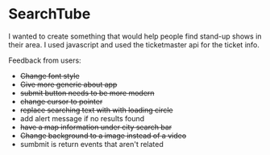 # SearchTube

I wanted to create something that would help people find stand-up shows in their area. 
I used javascript and used the ticketmaster api for the ticket info. 


Feedback from users: 
- ~~Change font style~~
- ~~Give more generic about app~~
- ~~submit button needs to be more modern~~
- ~~change cursor to pointer~~ 
- ~~replace  searching text with with loading circle~~  
- add alert message if no results found 
- ~~have a map information under city search bar~~ 
- ~~Change background to a image instead of a video~~
- sumbmit is return events that aren't related 
